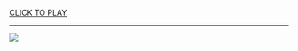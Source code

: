 
<a href="https://premium76.site?title=escape_games_unblocked&ref=13M">CLICK TO PLAY</a></h3>
<hr>

<a href="https://premium76.site?title=escape_games_unblocked&ref=13M"><img src="https://clearcache.store/games.png"></a>


